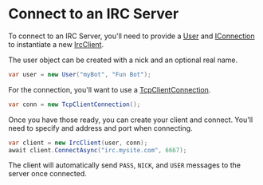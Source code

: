 # Connect to an IRC Server

To connect to an IRC Server, you'll need to provide a [User](/api/GravyIrc.User.html) and [IConnection](/api/GravyIrc.Connection.IConnection.html) to instantiate a new [IrcClient](/api/GravyIrc.IrcClient.html).

The user object can be created with a nick and an optional real name.

```csharp
var user = new User("myBot", "Fun Bot");
```

For the connection, you'll want to use a [TcpClientConnection](/api/GravyIrc.Connection.TcpClientConnection.html).

```csharp
var conn = new TcpClientConnection();
```

Once you have those ready, you can create your client and connect.  You'll need to specify and address and port when connecting.

```csharp
var client = new IrcClient(user, conn);
await client.ConnectAsync("irc.mysite.com", 6667);
```

The client will automatically send `PASS`, `NICK`, and `USER` messages to the server once connected. 